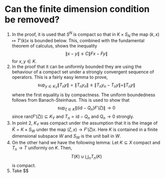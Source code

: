# Can the finite dimension condition be removed?

1. In the proof, it is used that $S^N$ is compact so that in $K\times S_N$ the map $(k,x)\mapsto T'(k)x$
is bounded below. This, combined with the fundamental theorem of calculus, shows the
inequality
$$\|x-y\| \leqslant C\|Fx-Fy\|$$
for $x,y\in K$.
2. In the proof that it can be uniformly bounded they are using the behaviour of a compact set
under a strongly convergent sequence of operators. This is a fairly easy lemma to prove,
$$\sup_{y\in K_Y}\|T_ny\|=\|T_ny_n\| \leqslant \|T_ny_n -T_ny\| + \|T_ny\|$$
where the first equality is by compactness. The uniform boundedness follows from Banach-Steinhaus.
This is used to show that
$$\sup_{\zeta\in K}\|(\text{id}-Q_n)F'(\zeta)\| \to 0$$
since $\text{ran} (F'(\zeta))\subseteq K_Y$ and $T_n = \text{id} -Q_n$ and $Q_n\to 0$ strongly.
3. In point 2, $K_Y$ was compact under the assumption that it is the image of $\hat K = K\times S_W$ under the map $(\zeta,x)\to F'(\zeta)x$.
Here $K$ is contained in a finite dimensional subspace $W$ and $S_W$ is the unit ball in $W$.
4. On the other hand we have the following lemma:
Let $K\subseteq X$ compact and $T_n \to T$ uniformly on $K$. Then,
$$T(K)\cup \bigcup_n T_n(K)$$
is compact.
5. Take $$
